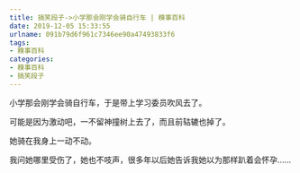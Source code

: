 ```yaml
---
title: 搞笑段子->小学那会刚学会骑自行车 | 糗事百科
date: 2019-12-05 15:33:55
urlname: 091b79d6f961c7346ee90a47493833f6
tags: 
- 糗事百科
categories:
- 糗事百科
- 搞笑段子
---
```

小学那会刚学会骑自行车，于是带上学习委员吹风去了。

可能是因为激动吧，一不留神撞树上去了，而且前轱辘也掉了。

她骑在我身上一动不动。

我问她哪里受伤了，她也不吱声，很多年以后她告诉我她以为那样趴着会怀孕……


